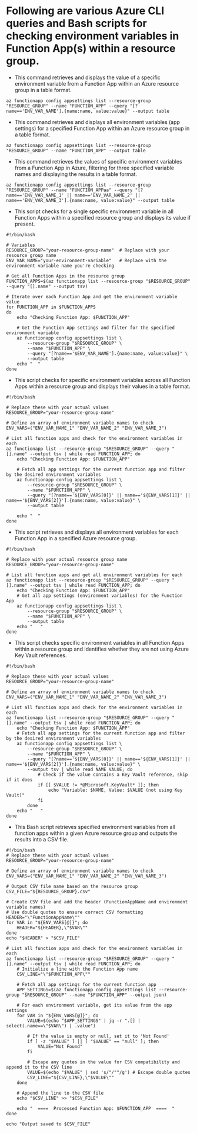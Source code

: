 # Following are various Azure CLI queries and Bash scripts for checking environment variables in Function App(s) within a resource group.
 
- This command retrieves and displays the value of a specific environment variable from a Function App within an Azure resource group in a table format.

```
az functionapp config appsettings list --resource-group "RESOURCE_GROUP" --name "FUNCTION_APP" --query "[?name=='ENV_VAR_NAME'].{name:name, value:value}" --output table
```

- This command retrieves and displays all environment variables (app settings) for a specified Function App within an Azure resource group in a table format.

```
az functionapp config appsettings list --resource-group "RESOURCE_GROUP" --name "FUNCTION_APP" --output table
```

- This command retrieves the values of specific environment variables from a Function App in Azure, filtering for three specified variable names and displaying the results in a table format.

```
az functionapp config appsettings list --resource-group "RESOURCE_GROUP" --name "FUNCTION_APPaa" --query "[?name=='ENV_VAR_NAME_1' || name=='ENV_VAR_NAME_2' || name=='ENV_VAR_NAME_3'].{name:name, value:value}" --output table
```

- This script checks for a single specific environment variable in all Function Apps within a specified resource group and displays its value if present.

```
#!/bin/bash

# Variables
RESOURCE_GROUP="your-resource-group-name"  # Replace with your resource group name
ENV_VAR_NAME="your-environment-variable"   # Replace with the environment variable name you're checking

# Get all Function Apps in the resource group
FUNCTION_APPS=$(az functionapp list --resource-group "$RESOURCE_GROUP" --query "[].name" --output tsv)

# Iterate over each Function App and get the environment variable value
for FUNCTION_APP in $FUNCTION_APPS
do
    echo "Checking Function App: $FUNCTION_APP"
    
    # Get the Function App settings and filter for the specified environment variable
    az functionapp config appsettings list \
        --resource-group "$RESOURCE_GROUP" \
        --name "$FUNCTION_APP" \
        --query "[?name=='$ENV_VAR_NAME'].{name:name, value:value}" \
        --output table
    echo "  "
done
```

- This script checks for specific environment variables across all Function Apps within a resource group and displays their values in a table format.

```
#!/bin/bash

# Replace these with your actual values
RESOURCE_GROUP="your-resource-group-name"

# Define an array of environment variable names to check
ENV_VARS=("ENV_VAR_NAME_1" "ENV_VAR_NAME_2" "ENV_VAR_NAME_3")

# List all function apps and check for the environment variables in each
az functionapp list --resource-group "$RESOURCE_GROUP" --query "[].name" --output tsv | while read FUNCTION_APP; do
    echo "Checking Function App: $FUNCTION_APP"
    
    # Fetch all app settings for the current function app and filter by the desired environment variables
    az functionapp config appsettings list \
        --resource-group "$RESOURCE_GROUP" \
        --name "$FUNCTION_APP" \
        --query "[?name=='${ENV_VARS[0]}' || name=='${ENV_VARS[1]}' || name=='${ENV_VARS[2]}'].{name:name, value:value}" \
        --output table

    echo "  "
done
```
- This script retrieves and displays all environment variables for each Function App in a specified Azure resource group.
```
#!/bin/bash

# Replace with your actual resource group name
RESOURCE_GROUP="your-resource-group-name"

# List all function apps and get all environment variables for each
az functionapp list --resource-group "$RESOURCE_GROUP" --query "[].name" --output tsv | while read FUNCTION_APP; do
    echo "Checking Function App: $FUNCTION_APP"
    # Get all app settings (environment variables) for the Function App
    az functionapp config appsettings list \
        --resource-group "$RESOURCE_GROUP" \
        --name "$FUNCTION_APP" \
        --output table
    echo "   "
done
```

- This script checks specific environment variables in all Function Apps within a resource group and identifies whether they are not using Azure Key Vault references.

```
#!/bin/bash

# Replace these with your actual values
RESOURCE_GROUP="your-resource-group-name"

# Define an array of environment variable names to check
ENV_VARS=("ENV_VAR_NAME_1" "ENV_VAR_NAME_2" "ENV_VAR_NAME_3")

# List all function apps and check for the environment variables in each
az functionapp list --resource-group "$RESOURCE_GROUP" --query "[].name" --output tsv | while read FUNCTION_APP; do
    echo "Checking Function App: $FUNCTION_APP"
    # Fetch all app settings for the current function app and filter by the desired environment variables
    az functionapp config appsettings list \
        --resource-group "$RESOURCE_GROUP" \
        --name "$FUNCTION_APP" \
        --query "[?name=='${ENV_VARS[0]}' || name=='${ENV_VARS[1]}' || name=='${ENV_VARS[2]}'].{name:name, value:value}" \
        --output tsv | while read NAME VALUE; do
            # Check if the value contains a Key Vault reference, skip if it does
            if [[ $VALUE != *@Microsoft.KeyVault* ]]; then
                echo "Variable: $NAME, Value: $VALUE (not using Key Vault)"
            fi
        done
    echo "   "
done
```

- This Bash script retrieves specified environment variables from all function apps within a given Azure resource group and outputs the results into a CSV file.

```
#!/bin/bash
# Replace these with your actual values
RESOURCE_GROUP="your-resource-group-name"

# Define an array of environment variable names to check
ENV_VARS=("ENV_VAR_NAME_1" "ENV_VAR_NAME_2" "ENV_VAR_NAME_3")

# Output CSV file name based on the resource group
CSV_FILE="${RESOURCE_GROUP}.csv"

# Create CSV file and add the header (FunctionAppName and environment variable names)
# Use double quotes to ensure correct CSV formatting
HEADER="\"FunctionAppName\""
for VAR in "${ENV_VARS[@]}"; do
    HEADER="${HEADER},\"$VAR\""
done
echo "$HEADER" > "$CSV_FILE"

# List all function apps and check for the environment variables in each
az functionapp list --resource-group "$RESOURCE_GROUP" --query "[].name" --output tsv | while read FUNCTION_APP; do
    # Initialize a line with the Function App name
    CSV_LINE="\"$FUNCTION_APP\""
    
    # Fetch all app settings for the current function app
    APP_SETTINGS=$(az functionapp config appsettings list --resource-group "$RESOURCE_GROUP" --name "$FUNCTION_APP" --output json)

    # For each environment variable, get its value from the app settings
    for VAR in "${ENV_VARS[@]}"; do
        VALUE=$(echo "$APP_SETTINGS" | jq -r ".[] | select(.name==\"$VAR\") | .value")
        
        # If the value is empty or null, set it to 'Not Found'
        if [ -z "$VALUE" ] || [ "$VALUE" == "null" ]; then
            VALUE="Not Found"
        fi
        
        # Escape any quotes in the value for CSV compatibility and append it to the CSV line
        VALUE=$(echo "$VALUE" | sed 's/"/""/g') # Escape double quotes
        CSV_LINE="${CSV_LINE},\"$VALUE\""
    done
    
    # Append the line to the CSV file
    echo "$CSV_LINE" >> "$CSV_FILE"
    
    echo "  ====  Processed Function App: $FUNCTION_APP  ====  "
done

echo "Output saved to $CSV_FILE"

```
